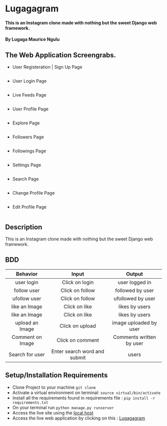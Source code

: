 # Lugagagram

#### This is an Instagram clone made with nothing but the sweet Django web framework.

#### By **Lugaga Maurice Ngulu**

## The Web Application Screengrabs.

* User Registeration | Sign Up Page

![]()

* User Login Page

![]()

* Live Feeds Page

![]()

* User Profile Page

![]()

* Explore Page

![]()

* Followers Page

![]()

* Followings Page

![]()

* Settings Page

![]()

* Search Page

![]()

* Change Profile Page

![]()

* Edit Profile Page

![]()

## Description

This is an Instagram clone made with nothing but the sweet Django web framework.

## BDD

| Behavior | Input  | Output |
| :-------------: | :-------------: | :-------------: |
| user login | Click on login | user logged in |
| follow user | Click on follow | followed by user |
| ufollow user | Click on follow | ufollowed by user |
| like an Image | Click on like  | likes by users |
| like an Image | Click on like  | likes by users |
| upload an Image | Click on upload  | image uploaded by user |
| Comment on Image | Click on comment  | Comments written by user |
| Search for user | Enter search word and submit | users |

## Setup/Installation Requirements

* Clone Project to your machine `git clone `
* Activate a virtual environment on terminal: `source virtual/bin/activate`
* Install all the requirements found in requirements file : `pip install -r requirements.txt`
* On your terminal run `python manage.py runserver`
* Access the live site using the [local host]()
* Access the live web application by clicking on this : [Lugagagram](https://lugagagram.herokuapp.com/)




